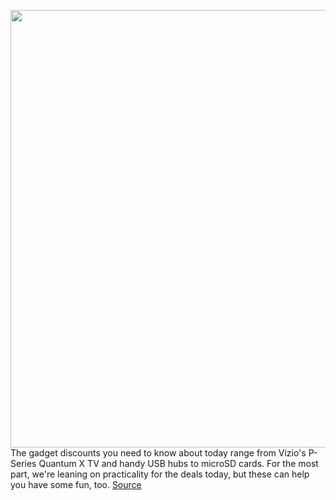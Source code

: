 <img src='https://cdn.vox-cdn.com/thumbor/-9lnbfZuqQPoV1htiuY8YFdP7hw=/0x0:2040x1360/1200x800/filters:focal(1152x603:1478x929)/cdn.vox-cdn.com/uploads/chorus_image/image/66678022/ankerhub.0.jpg' width='700px' /><br/>
The gadget discounts you need to know about today range from Vizio's P-Series Quantum X TV and handy USB hubs to microSD cards. For the most part, we're leaning on practicality for the deals today, but these can help you have some fun, too.
<a href='https://www.theverge.com/good-deals/2020/4/20/21227884/usb-3-hub-anker-microsd-sandisk-switch-vizio-quantum-x-4k-hdr-tv-deal-sale-discount'> Source <a/>